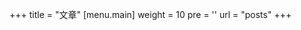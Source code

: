 +++
title = "文章"
[menu.main]
  weight = 10
  pre = '<i class="fas fa-fw fa-folder"></i>'
  url = "posts"
+++
